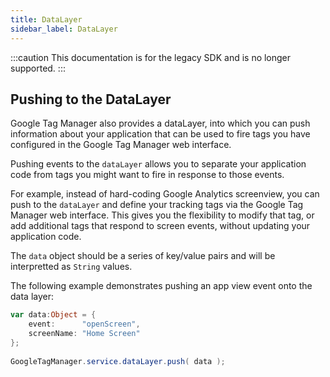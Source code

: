 ```yaml
---
title: DataLayer
sidebar_label: DataLayer
---
```


:::caution
This documentation is for the legacy SDK and is no longer supported.
:::


## Pushing to the DataLayer

Google Tag Manager also provides a dataLayer, into which you can push information 
about your application that can be used to fire tags you have configured in the 
Google Tag Manager web interface.

Pushing events to the `dataLayer` allows you to separate your application code 
from tags you might want to fire in response to those events.

For example, instead of hard-coding Google Analytics screenview, you can push to 
the `dataLayer` and define your tracking tags via the Google Tag Manager web 
interface. This gives you the flexibility to modify that tag, or add additional 
tags that respond to screen events, without updating your application code.

The `data` object should be a series of key/value pairs and will be interpretted 
as `String` values. 



The following example demonstrates pushing an app view event onto the data layer:

```actionscript
var data:Object = {
	event:      "openScreen",
	screenName: "Home Screen"
};
 
GoogleTagManager.service.dataLayer.push( data );
```

